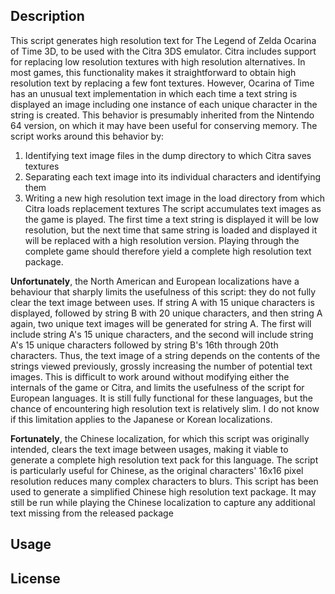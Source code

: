 ## Description
This script generates high resolution text for The Legend of Zelda Ocarina of
Time 3D, to be used with the Citra 3DS emulator. Citra includes support for
replacing low resolution textures with high resolution alternatives. In most
games, this functionality makes it straightforward to obtain high resolution
text by replacing a few font textures. However, Ocarina of Time has an unusual
text implementation in which each time a text string is displayed an image
including one instance of each unique character in the string is created. This
behavior is presumably inherited from the Nintendo 64 version, on which it may
have been useful for conserving memory. The script works around this behavior
by:
1. Identifying text image files in the dump directory to which Citra saves
   textures
2. Separating each text image into its individual characters and identifying
   them
3. Writing a new high resolution text image in the load directory from which
   Citra loads replacement textures
The script accumulates text images as the game is played. The first time a text
string is displayed it will be low resolution, but the next time that same
string is loaded and displayed it will be replaced with a high resolution
version. Playing through the complete game should therefore yield a complete
high resolution text package.

**Unfortunately**, the North American and European localizations have a
behaviour that sharply limits the usefulness of this script: they do not fully
clear the text image between uses. If string A with 15 unique characters is
displayed, followed by string B with 20 unique characters, and then string A
again, two unique text images will be generated for string A. The first will
include string A's 15 unique characters, and the second will include string A's
15 unique characters followed by string B's 16th through 20th characters. Thus,
the text image of a string depends on the contents of the strings viewed
previously, grossly increasing the number of potential text images. This is
difficult to work around without modifying either the internals of the game or
Citra, and limits the usefulness of the script for European languages. It is
still fully functional for these languages, but the chance of encountering high
resolution text is relatively slim. I do not know if this limitation applies to
the Japanese or Korean localizations.

**Fortunately**, the Chinese localization, for which this script was originally
intended, clears the text image between usages, making it viable to generate a
complete high resolution text pack for this language. The script is
particularly useful for Chinese, as the original characters' 16x16 pixel
resolution reduces many complex characters to blurs. This script has been used
to generate a simplified Chinese high resolution text package. It may still be
run while playing the Chinese localization to capture any additional text
missing from the released package

## Usage

## License
